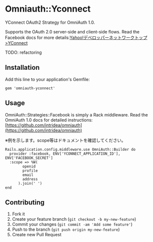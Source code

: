 # Omniauth::Yconnect
YConnect OAuth2 Strategy for OmniAuth 1.0.

Supports the OAuth 2.0 server-side and client-side flows. Read the Facebook docs for more details:[Yahoo!デベロッパーネットワークトップ>YConnect](http://developer.yahoo.co.jp/yconnect/)

TODO: refactoring

## Installation

Add this line to your application's Gemfile:

    gem 'omniauth-yconnect'


## Usage
OmniAuth::Strategies::Facebook is simply a Rack middleware. Read the OmniAuth 1.0 docs for detailed instructions: [https://github.com/intridea/omniauth](https://github.com/intridea/omniauth)

※例を示します。scope等はドキュメントを確認してください。

    Rails.application.config.middleware.use OmniAuth::Builder do
      provider :facebook, ENV['YCONNECT_APPLICATION_ID'], ENV['FACEBOOK_SECRET']
      :scope => %W(
            openid
            profile
            email
            address
          ).join(' ')
    end

## Contributing

1. Fork it
2. Create your feature branch (`git checkout -b my-new-feature`)
3. Commit your changes (`git commit -am 'Add some feature'`)
4. Push to the branch (`git push origin my-new-feature`)
5. Create new Pull Request
